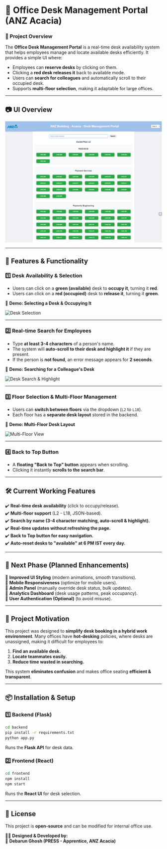 # 🏢 Office Desk Management Portal (ANZ Acacia)  

### **🌟 Project Overview**
The **Office Desk Management Portal** is a real-time desk availability system that helps employees manage and locate available desks efficiently. It provides a simple UI where:
- Employees can **reserve desks** by clicking on them.
- Clicking a **red desk releases it** back to available mode.
- Users can **search for colleagues** and automatically scroll to their occupied desk.
- Supports **multi-floor selection**, making it adaptable for large offices.

---

## **📷 UI Overview**

![Project UI Overview](picture/img-1.png)

---

## **🎥 Features & Functionality**
### **1️⃣ Desk Availability & Selection**  
- Users can click on a **green (available)** desk to **occupy it**, turning it **red**.
- Users can click on a **red (occupied)** desk to **release it**, turning it **green**.
  
🎥 **Demo: Selecting a Desk & Occupying It**  

![Desk Selection](https://github.com/debarun1234/desk-management-interface/blob/main/picture/rec-2.gif)  

---

### **2️⃣ Real-time Search for Employees**  
- Type **at least 3-4 characters** of a person's name.
- The system will **auto-scroll to their desk and highlight it** if they are present.
- If the person is **not found**, an error message appears for **2 seconds**.

🎥 **Demo: Searching for a Colleague's Desk**  

![Desk Search & Highlight](https://github.com/debarun1234/desk-management-interface/blob/main/picture/rec-3.gif)  

---

### **3️⃣ Floor Selection & Multi-Floor Management**  
- Users can **switch between floors** via the dropdown (`L2` to `L18`).
- Each floor has a **separate desk layout** stored in the backend.

🎥 **Demo: Multi-Floor Desk Layout**  

![Multi-Floor View](https://github.com/debarun1234/desk-management-interface/blob/main/picture/rec-1.gif)

---

### **4️⃣ Back to Top Button**
- A **floating "Back to Top" button** appears when scrolling.
- Clicking it instantly **scrolls to the search bar**.

---

## **🛠️ Current Working Features**
✔️ **Real-time desk availability** (click to occupy/release).  
✔️ **Multi-floor support** (L2 - L18, JSON-based).  
✔️ **Search by name (3-4 character matching, auto-scroll & highlight).**  
✔️ **Real-time updates without refreshing the page.**  
✔️ **Back to Top button for easy navigation.**  
✔️ **Auto-reset desks to "available" at 6 PM IST every day.**  

---

## **🚀 Next Phase (Planned Enhancements)**
🔹 **Improved UI Styling** (modern animations, smooth transitions).  
🔹 **Mobile Responsiveness** (optimize for mobile users).  
🔹 **Admin Panel** (manually override desk status, bulk updates).  
🔹 **Analytics Dashboard** (desk usage patterns, peak occupancy).  
🔹 **User Authentication (Optional)** (to avoid misuse).  

---

## **🎯 Project Motivation**
This project was designed to **simplify desk booking in a hybrid work environment**. Many offices have **hot-desking** policies, where desks are unassigned, making it difficult for employees to:
1. **Find an available desk.**
2. **Locate teammates easily.**
3. **Reduce time wasted in searching.**  

This system **eliminates confusion** and makes office seating **efficient & transparent**.

---

## **📦 Installation & Setup**
### **1️⃣ Backend (Flask)**
```sh
cd backend
pip install -r requirements.txt
python app.py
```

Runs the **Flask API** for desk data.

### **2️⃣ Frontend (React)**
```sh
cd frontend
npm install
npm start
```

Runs the **React UI** for desk selection.

* * * * *

**📜 License**
--------------

This project is **open-source** and can be modified for internal office use.

👨‍💻 **Designed & Developed by:**\
📌 **Debarun Ghosh (PRESS - Apprentice, ANZ Acacia)**

